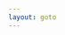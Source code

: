 ```yaml
---
layout: goto
---
```

<!-- Identify UA then redirect -->
<script>
    window.location.href = "{% link _posts/wechat/2018-7-15-wechat.md %}"
</script>